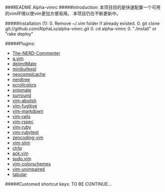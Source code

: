 ###README Alpha-vimrc 
#####Introduction:
本项目目的是快速配置一个可用的vim环境以使vim更加方便易用。
本项目仍在不断更新中。

#####Installation (1):
0. Remove ~/.vim folder if already existed.
0. git clone git://github.com/AlphaLiu/alpha-vimrc.git
0. cd alpha-vimrc
0. "./install" or "rake deploy" 

#####Plugins:
* [The-NERD-Commenter](https://github.com/vim-scripts/The-NERD-Commenter)
* [a.vim](https://github.com/AlphaLiu/a.vim)
* [delimitMate](https://github.com/Raimondi/delimitMate)
* [minibufexpl](https://github.com/fholgado/minibufexpl.vim)
* [neocomplcache](https://github.com/Shougo/neocomplcache)
* [nerdtree](https://github.com/scrooloose/nerdtree)
* [scrollcolors](https://github.com/vim-scripts/ScrollColors)
* [snipmate](https://github.com/AlphaLiu/my_snipMate.vim)
* [surround](https://github.com/tpope/vim-surround)
* [vim-abolish](https://github.com/tpope/vim-abolish)
* [vim-fugitive](https://github.com/tpope/vim-fugitive)
* [vim-markdown](https://github.com/tpope/vim-markdown)
* [vim-rails](https://github.com/tpope/vim-rails)
* [vim-rspec](https://github.com/taq/vim-rspec)
* [vim-ruby](https://github.com/vim-ruby/vim-ruby)
* [vim-rubytest](https://github.com/janx/vim-rubytest)
* [zencoding-vim](https://github.com/mattn/zencoding-vim)
* [vim-slim](https://github.com/bbommarito/vim-slim)
* [ctrlp](https://github.com/kien/ctrlp.vim)
* [ack.vim](https://github.com/mileszs/ack.vim)
* [sudo.vim](https://github.com/vim-scripts/sudo.vim)
* [vim-colorschemes](https://github.com/flazz/vim-colorschemes)
* [vim-unimpaired](https://github.com/tpope/vim-unimpaired)
* [tabular](https://github.com/godlygeek/tabular)

#####Customed shortcut keys:
TO BE CONTINUE...

